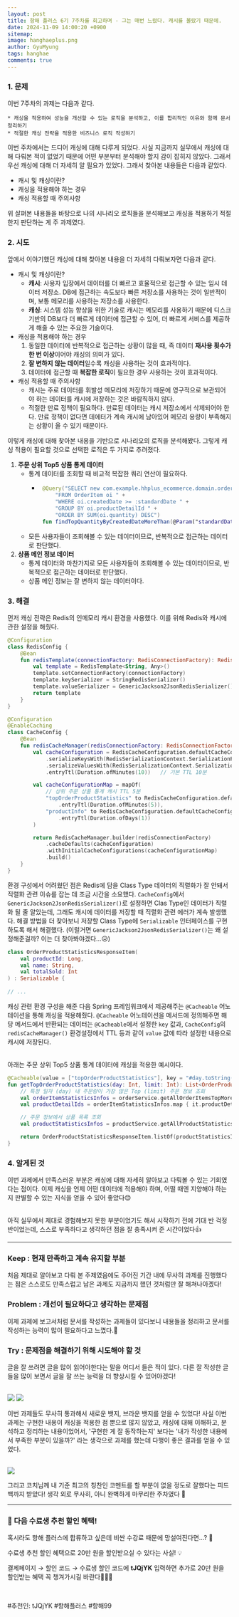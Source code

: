 ```yaml
---
layout:	post
title: 항해 플러스 6기 7주차를 회고하며 - 그는 매번 느렸다. 캐시를 몰랐기 때문에.
date: 2024-11-09 14:00:20 +0900
sitemap: 
image: hanghaeplus.png
author: GyuMyung
tags: hanghae
comments: true
---
```


### 1. 문제

이번 7주차의 과제는 다음과 같다.

```
* 캐싱을 적용하여 성능을 개선할 수 있는 로직을 분석하고, 이를 합리적인 이유와 함께 문서 정리하기
* 적절한 캐싱 전략을 적용한 비즈니스 로직 작성하기
```

이번 주차에서는 드디어 캐싱에 대해 다루게 되었다. 사실 지금까지 실무에서 캐싱에 대해 다뤄본 적이 없었기 때문에 어떤 부분부터 분석해야 할지 감이 잡히지 않았다. 그래서 우선 캐싱에 대해 더 자세히 알 필요가 있었다. 그래서 찾아본 내용들은 다음과 같았다. <br/>
* 캐시 및 캐싱이란? 
* 캐싱을 적용해야 하는 경우
* 캐싱 적용할 때 주의사항


위 살펴본 내용들을 바탕으로 나의 시나리오 로직들을 분석해보고 캐싱을 적용하기 적절한지 판단하는 게 주 과제였다. <br/>

### **2. 시도**

앞에서 이야기했던 캐싱에 대해 찾아본 내용을 더 자세히 다뤄보자면 다음과 같다. <br/>

* 캐시 및 캐싱이란?
  * **캐시**: 사용자 입장에서 데이터를 더 빠르고 효율적으로 접근할 수 있는 임시 데이터 저장소. DB에 접근하는 속도보다 빠른 저장소를 사용하는 것이 일반적이며, 보통 메모리를 사용하는 저장소를 사용한다.
  * **캐싱**: 시스템 성능 향상을 위한 기술로 캐시는 메모리를 사용하기 때문에 디스크 기반의 DB보다 더 빠르게 데이터에 접근할 수 있어, 더 빠르게 서비스를 제공하게 해줄 수 있는 주요한 기술이다.
* 캐싱을 적용해야 하는 경우
  1. 동일한 데이터에 반복적으로 접근하는 상황이 많을 때, 즉 데이터 **재사용 횟수가 한 번 이상**이어야 캐싱의 의미가 있다.
  2. **잘 변하지 않는 데이터**일수록 캐싱을 사용하는 것이 효과적이다.
  3. 데이터에 접근할 때 **복잡한 로직**이 필요한 경우 사용하는 것이 효과적이다.
* 캐싱 적용할 때 주의사항
  * 캐시는 주로 데이터를 휘발성 메모리에 저장하기 때문에 영구적으로 보관되어야 하는 데이터를 캐시에 저장하는 것은 바람직하지 않다.
  * 적절한 만료 정책이 필요하다. 만료된 데이터는 캐시 저장소에서 삭제되어야 한다. 만료 정책이 없다면 데에터가 계속 캐시에 남아있어 메모리 용량이 부족해지는 상황이 올 수 있기 때문이다.


이렇게 캐싱에 대해 찾아본 내용을 기반으로 시나리오의 로직을 분석해봤다. 그렇게 캐싱 적용이 필요할 것으로 선택한 로직은 두 가지로 추려졌다. <br/>

1. **주문 상위 Top5 상품 통계 데이터**
   * 통계 데이터를 조회할 때 비교적 복잡한 쿼리 연산이 필요하다.
     * ```kotlin
        @Query("SELECT new com.example.hhplus_ecommerce.domain.order.dto.OrderQuantityStatisticsInfo(oi.productDetailId, SUM(oi.quantity)) " +
            "FROM OrderItem oi " +
            "WHERE oi.createdDate >= :standardDate " +
            "GROUP BY oi.productDetailId " +
            "ORDER BY SUM(oi.quantity) DESC")
        fun findTopQuantityByCreatedDateMoreThan(@Param("standardDate") standardDate: LocalDateTime, pageable: Pageable): List<OrderQuantityStatisticsInfo>
       ```
   * 모든 사용자들이 조회해볼 수 있는 데이터이므로, 반복적으로 접근하는 데이터로 판단했다.
2. **상품 메인 정보 데이터**
    * 통계 데이터와 마찬가지로 모든 사용자들이 조회해볼 수 있는 데이터이므로, 반복적으로 접근하는 데이터로 판단했다.
    * 상품 메인 정보는 잘 변하지 않는 데이터이다.


### **3. 해결**

먼저 캐싱 전략은 Redis의 인메모리 캐시 환경을 사용했다. 이를 위해 Redis와 캐시에 관한 설정을 해줬다. <br/>

```kotlin
@Configuration
class RedisConfig {
    @Bean
    fun redisTemplate(connectionFactory: RedisConnectionFactory): RedisTemplate<String, Any> {
        val template = RedisTemplate<String, Any>()
        template.setConnectionFactory(connectionFactory)
        template.keySerializer = StringRedisSerializer()
        template.valueSerializer = GenericJackson2JsonRedisSerializer()
        return template
    }
}
```
```kotlin
@Configuration
@EnableCaching
class CacheConfig {
    @Bean
    fun redisCacheManager(redisConnectionFactory: RedisConnectionFactory): RedisCacheManager {
        val cacheConfiguration = RedisCacheConfiguration.defaultCacheConfig()
            .serializeKeysWith(RedisSerializationContext.SerializationPair.fromSerializer(StringRedisSerializer()))
            .serializeValuesWith(RedisSerializationContext.SerializationPair.fromSerializer(GenericJackson2JsonRedisSerializer()))
            .entryTtl(Duration.ofMinutes(10))   // 기본 TTL 10분

        val cacheConfigurationMap = mapOf(
            // 상위 주문 상품 통계 캐시 TTL 5분
            "topOrderProductStatistics" to RedisCacheConfiguration.defaultCacheConfig()
                .entryTtl(Duration.ofMinutes(5)),
            "productInfo" to RedisCacheConfiguration.defaultCacheConfig()
                .entryTtl(Duration.ofDays(1))
        )

        return RedisCacheManager.builder(redisConnectionFactory)
            .cacheDefaults(cacheConfiguration)
            .withInitialCacheConfigurations(cacheConfigurationMap)
            .build()
    }
}
```

환경 구성에서 어려웠던 점은 Redis에 담을 Class Type 데이터의 직렬화가 잘 안돼서 직렬화 관련 이슈를 잡는 데 조금 시간을 소요했다. `CacheConfig`에서 `GenericJackson2JsonRedisSerializer()`로 설정하면 Clas Type인 데이터가 직렬화 될 줄 알았는데, 그래도 캐시에 데이터를 저장할 때 직렬화 관련 에러가 계속 발생했다. 해결 방법을 더 찾아보니 저장할 Class Type에 `Serializable` 인터페이스를 구현하도록 해서 해결했다. (이럴거면 `GenericJackson2JsonRedisSerializer()`는 왜 설정해준걸까? 이는 더 찾아봐야겠다...😥) <br/>

```kotlin
class OrderProductStatisticsResponseItem(
    val productId: Long,
    val name: String,
    val totalSold: Int
) : Serializable {
    
// ...
```

캐싱 관련 환경 구성을 해준 다음 Spring 프레임워크에서 제공해주는 `@Cacheable` 어노테이션을 통해 캐싱을 적용해줬다. `@Cacheable` 어노테이션을 메서드에 정의해주면 해당 메서드에서 반환되는 데이터는 `@Cacheable`에서 설정한 `key` 값과, `CacheConfig`의 `redisCacheManager()` 환경설정에서 TTL 등과 같이 `value` 값에 따라 설정한 내용으로 캐시에 저장된다. <br/><br/>

아래는 주문 상위 Top5 상품 통계 데이터에 캐싱을 적용한 예시이다. <br/>

```kotlin
@Cacheable(value = ["topOrderProductStatistics"], key = "#day.toString() + '_' + #limit.toString()", cacheManager = "redisCacheManager")
fun getTopOrderProductStatistics(day: Int, limit: Int): List<OrderProductStatisticsResponseItem> {
    // 특정 일자 (day) 내 주문량이 가장 많은 Top (limit) 주문 정보 조회
    val orderItemStatisticsInfos = orderService.getAllOrderItemsTopMoreThanDay(day, limit)
    val productDetailIds = orderItemStatisticsInfos.map { it.productDetailId }

    // 주문 정보에서 상품 목록 조회
    val productStatisticsInfos = productService.getAllProductStatisticsInfos(productDetailIds)

    return OrderProductStatisticsResponseItem.listOf(productStatisticsInfos, orderItemStatisticsInfos)
}
```

### **4. 알게된 것**

이번 과제에서 만족스러운 부분은 캐싱에 대해 자세히 알아보고 다뤄볼 수 있는 기회였다는 점이다. 이제 캐싱을 언제 어떤 데이터에 적용해야 하며, 어떨 때엔 지양해야 하는지 판별할 수 있는 지식을 얻을 수 있어 좋았다😊 <br/><br/>

아직 실무에서 제대로 경험해보지 못한 부분이었기도 해서 시작하기 전에 기대 반 걱정 반이었는데, 스스로 부족하다고 생각하던 점을 잘 충족시켜 준 시간이었다👍 <br/>

---

### **Keep : 현재 만족하고 계속 유지할 부분**

처음 제대로 알아보고 다뤄 본 주제였음에도 주어진 기간 내에 무사히 과제를 진행했다는 점은 스스로도 만족스럽고 남은 과제도 지금까지 했던 것처럼만 잘 해쳐나아겠다!<br/>

### **Problem : 개선이 필요하다고 생각하는 문제점**

이제 과제에 보고서처럼 문서를 작성하는 과제들이 있다보니 내용들을 정리하고 문서를 작성하는 능력이 많이 필요하다고 느꼈다.📝<br/>

### **Try : 문제점을 해결하기 위해 시도해야 할 것**

글을 잘 쓰려면 글을 많이 읽어야한다는 말을 어디서 들은 적이 있다. 다른 잘 작성한 글들을 많이 보면서 글을 잘 쓰는 능력을 더 향상시킬 수 있어야겠다!<br/><br/>

![](https://github.com/user-attachments/assets/ecbab6e4-e908-44eb-8dc5-f882b4bc9877)
![](https://github.com/user-attachments/assets/99185304-beaa-4fe1-8152-0baf78918c91)

이번 과제들도 무사히 통과해서 새로운 뱃지, 브라운 뱃지를 얻을 수 있었다! 사실 이번 과제는 구현한 내용이 캐싱을 적용한 점 뿐으로 많지 않았고, 캐싱에 대해 이해하고, 분석하고 정리하는 내용이었어서, '구현한 게 잘 동작하는지' 보다는 '내가 작성한 내용에서 부족한 부분이 있을까?' 라는 생각으로 과제를 했는데 다행이 좋은 결과를 얻을 수 있었다. <br/><br/>

![](https://github.com/user-attachments/assets/d9cce322-1740-4268-bf98-77102b03f5de)

그리고 코치님께 내 기준 최고의 칭찬인 코멘트를 할 부분이 없을 정도로 잘했다는 피드백까지 받았다! 생각 외로 무사히, 아니 완벽하게 마무리한 주차였다 🤩

---

### 🤩 다음 수료생 추천 할인 혜택!

혹시라도 항해 플러스에 합류하고 싶은데 비싼 수강료 때문에 망설여진다면…? 🤔

수료생 추천 할인 혜택으로 20만 원을 할인받으실 수 있다는 사실! 💡

결제페이지 → 할인 코드 → 수료생 할인 코드에 **tJQjYK** 입력하면 추가로 20만 원을 할인받는 혜택 꼭 챙겨가시길 바란다🚀🚀🌟

<br/>

#추천인: tJQjYK #항해플러스 #항해99
